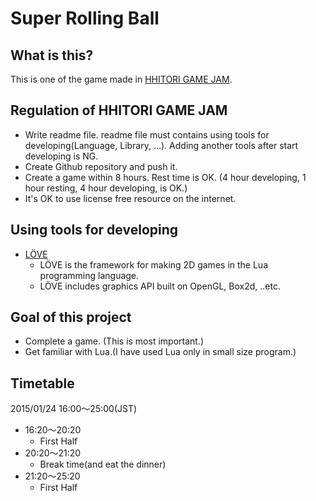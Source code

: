 Super Rolling Ball
==================

What is this?
-------------

This is one of the game made in [HHITORI GAME JAM](https://twitter.com/aoitaku/status/558621958732910593).

Regulation of HHITORI GAME JAM
------------------------------

*   Write readme file.
    readme file must contains using tools for developing(Language, Library, ...).
	Adding another tools after start developing is NG.
*   Create Github repository and push it.
*   Create a game within 8 hours.
    Rest time is OK.
	(4 hour developing, 1 hour resting, 4 hour developing, is OK.)
*   It's OK to use license free resource on the internet.

Using tools for developing
--------------------------

*   [LÖVE](https://www.love2d.org/)
	*   LÖVE is the framework for making 2D games in the Lua programming language.
    *   LÖVE includes graphics API built on OpenGL, Box2d, ..etc.

Goal of this project
--------------------

*   Complete a game. (This is most important.)
*   Get familiar with Lua.(I have used Lua only in small size program.)

Timetable
---------

2015/01/24 16:00〜25:00(JST)

*    16:20〜20:20
     *   First Half
*    20:20〜21:20
     *   Break time(and eat the dinner)
*    21:20〜25:20
     *   First Half

